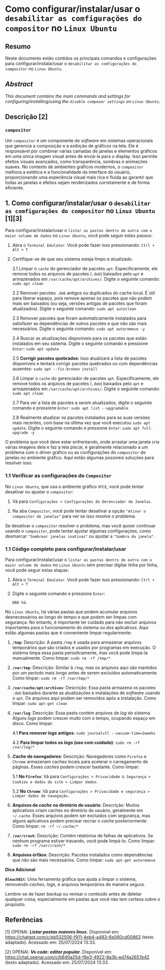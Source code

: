 # Como configurar/instalar/usar o `desabilitar as comfigurações do compositor` no `Linux Ubuntu`

## Resumo

Neste documento estão contidos os principais comandos e configurações para configurar/instalar/usar o `desabilitar as comfigurações do compositor` no `Linux Ubuntu`.

## _Abstract_

_This document contains the main commands and settings for configuring/installing/using the `disable composer settings` on `Linux Ubuntu`._

## Descrição [2]

### `compositor`

Um `compositor` é um componente de _software_ em sistemas operacionais que gerencia a composição e a exibição de gráficos na tela. Ele é responsável por combinar várias camadas de janelas e elementos gráficos em uma única imagem visual antes de enviá-la para o display. Isso permite efeitos visuais avançados, como transparência, sombras e animações suaves. No contexto de ambientes gráficos modernos, o `compositor` melhora a estética e a funcionalidade da interface do usuário, proporcionando uma experiência visual mais rica e fluida ao garantir que todas as janelas e efeitos sejam renderizados corretamente e de forma eficiente.


## 1. Como configurar/instalar/usar o `desabilitar as comfigurações do compositor` no `Linux Ubuntu` [1][3]

Para configurar/instalar/usar o `listar as pastas dentro de outra com o maior volume de dados` no `Linux Ubuntu`, você pode seguir estes passos:

1. Abra o `Terminal Emulator`. Você pode fazer isso pressionando: `Ctrl + Alt + T`


2. Certifique-se de que seu sistema esteja limpo e atualizado.

    2.1 Limpar o `cache` do gerenciador de pacotes `apt`. Especificamente, ele remove todos os arquivos de pacotes (`.deb`) baixados pelo `apt` e armazenados em `/var/cache/apt/archives/`. Digite o seguinte comando: `sudo apt clean` 
    
    2.2 Remover pacotes `.deb` antigos ou duplicados do cache local. É útil para liberar espaço, pois remove apenas os pacotes que não podem mais ser baixados (ou seja, versões antigas de pacotes que foram atualizados). Digite o seguinte comando: `sudo apt autoclean`

    2.3 Remover pacotes que foram automaticamente instalados para satisfazer as dependências de outros pacotes e que não são mais necessários. Digite o seguinte comando: `sudo apt autoremove -y`

    2.4 Buscar as atualizações disponíveis para os pacotes que estão instalados em seu sistema. Digite o seguinte comando e pressione `Enter`: `sudo apt update`

    2.5 **Corrigir pacotes quebrados**: Isso atualizará a lista de pacotes disponíveis e tentará corrigir pacotes quebrados ou com dependências ausentes: `sudo apt --fix-broken install`

    2.6 Limpar o `cache` do gerenciador de pacotes `apt`. Especificamente, ele remove todos os arquivos de pacotes (`.deb`) baixados pelo `apt` e armazenados em `/var/cache/apt/archives/`. Digite o seguinte comando: `sudo apt clean` 
    
    2.7 Para ver a lista de pacotes a serem atualizados, digite o seguinte comando e pressione `Enter`:  `sudo apt list --upgradable`

    2.8 Realmente atualizar os pacotes instalados para as suas versões mais recentes, com base na última vez que você executou `sudo apt update`. Digite o seguinte comando e pressione `Enter`: `sudo apt full-upgrade -y`
    

O problema que você deve estar enfrentando, onde arrastar uma janela cria várias imagens dela e faz a tela piscar, é geralmente relacionado a um problema com o _driver_ gráfico ou as configurações do `compositor` de janelas no ambiente gráfico. Aqui estão algumas possíveis soluções para resolver isso:

### 1.1 Verificar as configurações do `Compositor`

No `Linux Ubuntu`, que usa o ambiente gráfico `XFCE`, você pode tentar desativar ou ajustar o `compositor`:

1. Vá para `Configurações > Configurações do Gerenciador de Janelas`.

2. Na aba `Compositor`, você pode tentar desativar a opção `"Ativar o compositor de janelas"` para ver se isso resolve o problema.

Se desativar o `compositor` resolver o problema, mas você quiser continuar usando o `compositor`, pode tentar ajustar algumas configurações, como desmarcar `"Sombrear janelas inativas"` ou ajustar a `"Sombra da janela"`.

### 1.1 Código completo para configurar/instalar/usar

Para configurar/instalar/usar o `listar as pastas dentro de outra com o maior volume de dados` no `Linux Ubuntu` sem precisar digitar linha por linha, você pode seguir estas etapas:

1. Abra o `Terminal Emulator`. Você pode fazer isso pressionando: `Ctrl + Alt + T`

2. Digite o seguinte comando e pressione `Enter`:

    ```
    NÃO há.
    ```


No `Linux Ubuntu`, há várias pastas que podem acumular arquivos desnecessários ao longo do tempo e que podem ser limpas com segurança. No entanto, é importante ter cuidado para não excluir arquivos importantes para o funcionamento do sistema ou dos aplicativos. Aqui estão algumas pastas que é conveniente limpar regularmente:

1. **`/tmp`**: Descrição: A pasta `/tmp` é usada para armazenar arquivos temporários que são criados e usados por programas em execução. O sistema limpa essa pasta periodicamente, mas você pode limpá-la manualmente. Como limpar: `sudo rm -rf /tmp/*`

2. **`/var/tmp`**: Descrição: Similar à `/tmp`, mas os arquivos aqui são mantidos por um período mais longo antes de serem excluídos automaticamente. Como limpar: `sudo rm -rf /var/tmp/*`

3. **`/var/cache/apt/archives`**: Descrição: Essa pasta armazena os pacotes `.deb` baixados durante as atualizações e instalações de _software_ usando o `apt`. Os arquivos aqui podem ser removidos após a instalação. Como limpar: `sudo apt-get clean`

4. **`/var/log`**: Descrição: Essa pasta contém arquivos de _log_ do sistema. Alguns _logs_ podem crescer muito com o tempo, ocupando espaço em disco. Como limpar:

    4.1 **Para remover _logs_ antigos**: `sudo journalctl --vacuum-time=2weeks`

    4.2 **Para limpar todos os _logs_ (use com cuidado)**: `sudo rm -rf /var/log/*`

5. **_Cache_ de navegadores**: Descrição: Navegadores como `Firefox` e `Chrome` armazenam caches locais para acelerar o carregamento de páginas. Esses _caches_ podem crescer bastante. Como limpar:

    5.1 **No `Firefox`**: Vá para `Configurações > Privacidade & Segurança > Cookies e dados do site > Limpar dados`.

    5.2 **No `Chrome`**: Vá para `Configurações > Privacidade e segurança > Limpar dados de navegação.`

6. **Arquivos de _cache_ no diretório do usuário**: Descrição: Muitos aplicativos criam caches no diretório do usuário, geralmente em `~/.cache`. Esses arquivos podem ser excluídos com segurança, mas alguns aplicativos podem precisar recriar o _cache_ posteriormente. Como limpar: `rm -rf ~/.cache/*`

7. **`/var/crash`**: Descrição: Contém relatórios de falhas de aplicativos. Se nenhum programa estiver travando, você pode limpá-lo. Como limpar: `sudo rm -rf /var/crash/*`

8. **Arquivos órfãos**: Descrição: Pacotes instalados como dependências que não são mais necessários. Como limpar: `sudo apt-get autoremove`

**Dica Adicional**

**`BleachBit`**: Uma ferramenta gráfica que ajuda a limpar o sistema, removendo _caches_, _logs_, e arquivos temporários de maneira segura.

Lembre-se de fazer _backup_ ou revisar o conteúdo antes de deletar qualquer coisa, especialmente em pastas que você não tem certeza sobre o propósito.

## Referências

[1] OPENAI. ***Listar pastas maiores linux.*** Disponível em: <https://chatgpt.com/c/eb532506-f911-4eb4-a483-6e060cd00863> (texto adaptado). Acessado em: 25/07/2024 13:33.

[2] OPENAI. ***Vs code: editor popular.*** Disponível em: <https://chat.openai.com/c/b640a25d-f8e3-4922-8a3b-ed74a2657e42> (texto adaptado). Acessado em: 25/07/2024 13:33.

